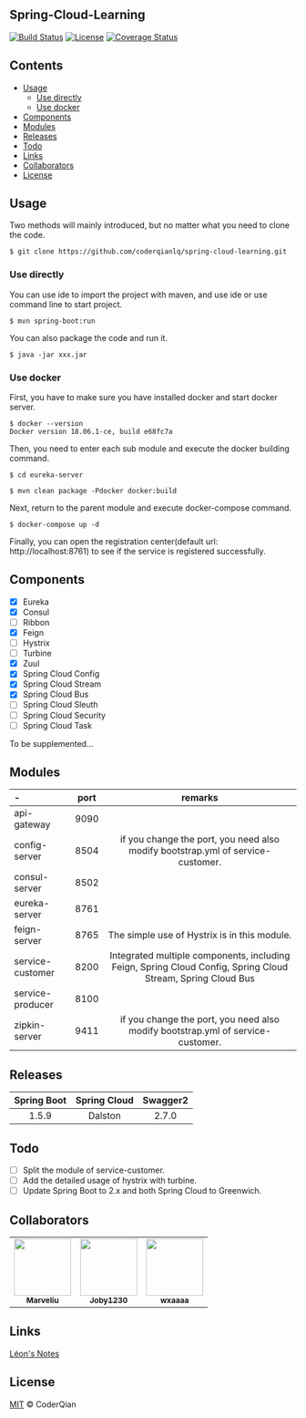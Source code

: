 ## Spring-Cloud-Learning 

[![Build Status](https://travis-ci.org/coderqianlq/spring-cloud-learning.svg?branch=master)](https://travis-ci.org/coderqianlq/spring-cloud-learning)
[![License](https://img.shields.io/badge/license-MIT-blue.svg)](https://github.com/coderqianlq/spring-cloud-learning/blob/master/LICENSE)
[![Coverage Status](https://coveralls.io/repos/github/coderqianlq/spring-cloud-learning/badge.svg)](https://coveralls.io/github/coderqianlq/spring-cloud-learning)

## Contents

* [Usage](#usage)
  * [Use directly](#use-directly)
  * [Use docker](#use-docker)
* [Components](#components)
* [Modules](#modules)
* [Releases](#releases)
* [Todo](#todo)
* [Links](#links)
* [Collaborators](#collaborators)
* [License](#license)

## Usage

Two methods will mainly introduced, but no matter what you need to clone the code.

```
$ git clone https://github.com/coderqianlq/spring-cloud-learning.git
```

### Use directly

You can use ide to import the project with maven, and use ide or use command line to start project.

```
$ mvn spring-boot:run
```

You can also package the code and run it.

```
$ java -jar xxx.jar
```

### Use docker

First, you have to make sure you have installed docker and start docker server.

```
$ docker --version
Docker version 18.06.1-ce, build e68fc7a
```

Then, you need to enter each sub module and execute the docker building command.

```
$ cd eureka-server

$ mvn clean package -Pdocker docker:build
```

Next, return to the parent module and execute docker-compose command.

```
$ docker-compose up -d
```

Finally, you can open the registration center(default url: http://localhost:8761) to see if the service is registered successfully.

## Components

- [x] Eureka
- [x] Consul
- [ ] Ribbon
- [x] Feign
- [ ] Hystrix
- [ ] Turbine
- [x] Zuul
- [x] Spring Cloud Config
- [x] Spring Cloud Stream
- [x] Spring Cloud Bus
- [ ] Spring Cloud Sleuth
- [ ] Spring Cloud Security
- [ ] Spring Cloud Task

To be supplemented...

## Modules

|      -           |     port     |     remarks     |
| :-------------   | :----------: | :-------------: |
| api-gateway      |     9090     |                 |
| config-server    |     8504     | if you change the port, you need also modify bootstrap.yml of service-customer. |
| consul-server    |     8502     |                 |
| eureka-server    |     8761     |                 |
| feign-server     |     8765     | The simple use of Hystrix is in this module. |
| service-customer |     8200     | Integrated multiple components, including Feign, Spring Cloud Config, Spring Cloud Stream, Spring Cloud Bus |
| service-producer |     8100     |                 |
| zipkin-server    |     9411     | if you change the port, you need also modify bootstrap.yml of service-customer. |

## Releases

| Spring Boot | Spring Cloud | Swagger2 |
| :---------: | :----------: | :------: |
|    1.5.9    |    Dalston   |   2.7.0  |

## Todo

- [ ] Split the module of service-customer.
- [ ] Add the detailed usage of hystrix with turbine.
- [ ] Update Spring Boot to 2.x and both Spring Cloud to Greenwich.

## Collaborators

<!-- https://github.com/all-contributors/all-contributors -->
<table>
  <tr>
    <td align="center">
      <a href="https://github.com/Marveliu">
      <img src="https://avatars3.githubusercontent.com/u/15508722?v=4" width="100" alt=""/>
      <br />
      <sub><b>Marveliu</b></sub>
      </a>
    </td>
    <td align="center">
      <a href="https://github.com/Joby1230">
      <img src="https://avatars3.githubusercontent.com/u/23372369?v=4" width="100" alt=""/>
      <br />
      <sub><b>Joby1230</b></sub>
      </a>
    </td>
    <td align="center">
      <a href="https://github.com/wxaaaa">
      <img src="https://avatars3.githubusercontent.com/u/19554712?&v=4" width="100" alt=""/>
      <br />
      <sub><b>wxaaaa</b></sub>
      </a>
    </td>
  </tr>
</table>  

## Links
[Léon's Notes](https://www.qianlq.com/)

## License
[MIT](https://github.com/coderqianlq/spring-cloud-learning/blob/master/LICENSE) © CoderQian